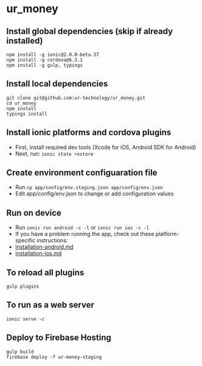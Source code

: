# ur_money

## Install global dependencies (skip if already installed)
```script
npm install -g ionic@2.0.0-beta.37
npm install -g cordova@6.3.1
npm install -g gulp, typings
```

## Install local dependencies
```script
git clone git@github.com:ur-technology/ur_money.git
cd ur_money
npm install
typings install
```

## Install ionic platforms and cordova plugins
* First, install required dev tools (Xcode for iOS, Android SDK for Android)
* Next, run: `ionic state restore`

## Create environment configuaration file
* Run `cp app/config/env.staging.json app/config/env.json`
* Edit app/config/env.json to change or add configuration values

## Run on device
* Run `ionic run android -c -l` or `ionic run ios -c -l`
* If you have a problem running the app, check out these platform-specific instructions:
* [installation-android.md](doc/installation-android.md)
* [installation-ios.md](doc/installation-ios.md)

## To reload all plugins
``` script
gulp plugins
```

## To run as a web server
```script
ionic serve -c
```

## Deploy to Firebase Hosting
```script
gulp build
firebase deploy -f ur-money-staging
```
